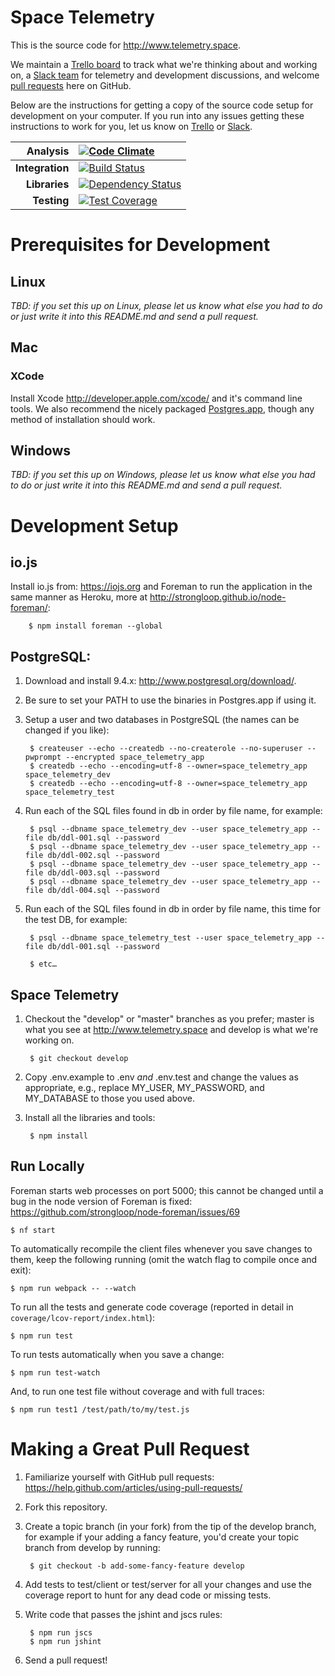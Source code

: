 # Space Telemetry
This is the source code for <http://www.telemetry.space>.

We maintain a
[Trello board](https://trello.com/b/0c4U0mDg/space-telemetry)
to track what we're thinking about and working on, a
[Slack team](http://slack.telemetry.space) for telemetry and development discussions, and welcome [pull requests](https://help.github.com/articles/using-pull-requests/) here on GitHub.

Below are the instructions for getting a copy of the source code
setup for development on your computer. If you run into any issues getting these instructions to work for you, let us know on
[Trello](https://trello.com/b/0c4U0mDg/space-telemetry) or [Slack](http://slack.telemetry.space).

| __Analysis__            | [![Code Climate](https://codeclimate.com/repos/553139d36956806f0b001dd9/badges/0ead9acc990a25b578ff/gpa.svg)](https://codeclimate.com/repos/553139d36956806f0b001dd9/feed) |
| ---: | :--- |
| __Integration__ | [![Build Status](https://travis-ci.org/sensedata/space-telemetry.svg?branch=develop)](https://travis-ci.org/sensedata/space-telemetry) |
| __Libraries__ | [![Dependency Status](https://david-dm.org/sensedata/space-telemetry.svg)](https://david-dm.org/sensedata/space-telemetry) |
| __Testing__ | [![Test Coverage](https://codeclimate.com/repos/553139d36956806f0b001dd9/badges/0ead9acc990a25b578ff/coverage.svg)](https://codeclimate.com/repos/553139d36956806f0b001dd9/coverage) |

# Prerequisites for Development
## Linux

_TBD: if you set this up on Linux, please let us know what else you had to do
or just write it into this README.md and send a pull request._


## Mac

### XCode

Install Xcode <http://developer.apple.com/xcode/> and it's command line tools. We also recommend the nicely packaged [Postgres.app](http://postgresapp.com), though any method of installation should work.


## Windows
_TBD: if you set this up on Windows, please let us know what else you had to do
or just write it into this README.md and send a pull request._


# Development Setup
## io.js

Install io.js from: <https://iojs.org> and Foreman to run the application in the same manner as Heroku, more at <http://strongloop.github.io/node-foreman/>:

        $ npm install foreman --global

## PostgreSQL:

1. Download and install 9.4.x: <http://www.postgresql.org/download/>.
2. Be sure to set your PATH to use the binaries in Postgres.app if using it.
3. Setup a user and two databases in PostgreSQL (the names can be changed if
you like):

        $ createuser --echo --createdb --no-createrole --no-superuser --pwprompt --encrypted space_telemetry_app
        $ createdb --echo --encoding=utf-8 --owner=space_telemetry_app space_telemetry_dev
        $ createdb --echo --encoding=utf-8 --owner=space_telemetry_app space_telemetry_test

4. Run each of the SQL files found in db in order by file name, for example:

        $ psql --dbname space_telemetry_dev --user space_telemetry_app --file db/ddl-001.sql --password
        $ psql --dbname space_telemetry_dev --user space_telemetry_app --file db/ddl-002.sql --password
        $ psql --dbname space_telemetry_dev --user space_telemetry_app --file db/ddl-003.sql --password
        $ psql --dbname space_telemetry_dev --user space_telemetry_app --file db/ddl-004.sql --password

5. Run each of the SQL files found in db in order by file name, this time for
the test DB, for example:

        $ psql --dbname space_telemetry_test --user space_telemetry_app --file db/ddl-001.sql --password

        $ etc…


## Space Telemetry

1. Checkout the "develop" or "master" branches as you prefer; master is what you
see at <http://www.telemetry.space> and develop is what we're working on.

        $ git checkout develop

2. Copy .env.example to .env _and_ .env.test and change the values as
appropriate, e.g., replace MY_USER, MY_PASSWORD, and MY_DATABASE to those you used above.

3. Install all the libraries and tools:

        $ npm install


## Run Locally
Foreman starts web processes on port 5000; this cannot be changed until a bug
in the node version of Foreman is fixed:
<https://github.com/strongloop/node-foreman/issues/69>

    $ nf start

To automatically recompile the client files whenever you save changes to them,
keep the following running (omit the watch flag to compile once and exit):

    $ npm run webpack -- --watch

To run all the tests and generate code coverage (reported in detail in
`coverage/lcov-report/index.html`):

    $ npm run test

To run tests automatically when you save a change:

    $ npm run test-watch

And, to run one test file without coverage and with full traces:

    $ npm run test1 /test/path/to/my/test.js


# Making a Great Pull Request
1. Familiarize yourself with GitHub pull requests: <https://help.github.com/articles/using-pull-requests/>

2. Fork this repository.

3. Create a topic branch (in your fork) from the tip of the develop branch, for
example if your adding a fancy feature, you'd create your topic branch from develop by running:

        $ git checkout -b add-some-fancy-feature develop

4. Add tests to test/client or test/server for all your changes and use the coverage report to hunt for any dead code or missing tests.

5. Write code that passes the jshint and jscs rules:

        $ npm run jscs
        $ npm run jshint

6. Send a pull request!
